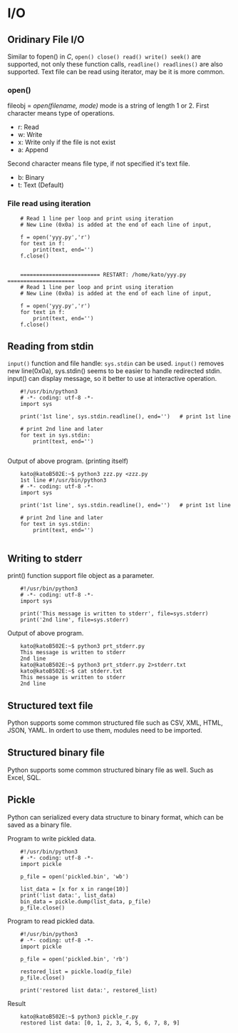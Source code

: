 # I/O

## Oridinary File I/O
Similar to fopen() in *C*, `open() close() read() write() seek()` are supported, not only these function calls, `readline() readlines()` are also supported.
Text file can be read using iterator, may be it is more common.

### open()
fileobj = *open(filename, mode)*
mode is a string of length 1 or 2. First character means type of operations.

- r: Read
- w: Write
- x: Write only if the file is not exist
- a: Append

Second character means file type, if not specified it's text file.

- b: Binary
- t: Text (Default)


### File read using iteration
```
    # Read 1 line per loop and print using iteration
    # New Line (0x0a) is added at the end of each line of input, 
    
    f = open('yyy.py','r')
    for text in f:
        print(text, end='')
    f.close()
    
    
    ========================= RESTART: /home/kato/yyy.py =====================
    # Read 1 line per loop and print using iteration
    # New Line (0x0a) is added at the end of each line of input, 
    
    f = open('yyy.py','r')
    for text in f:
        print(text, end='')
    f.close()
```

## Reading from stdin
`input()` function and file handle: `sys.stdin` can be used. `input()` removes new line(0x0a), sys.stdin() seems to be easier to handle redirected stdin. input() can display message, so it better to use at interactive operation.


```
    #!/usr/bin/python3
    # -*- coding: utf-8 -*-
    import sys
    
    print('1st line', sys.stdin.readline(), end='')   # print 1st line
    
    # print 2nd line and later
    for text in sys.stdin:
        print(text, end='')
    
```

Output of above program. (printing itself)
```
    kato@katoB502E:~$ python3 zzz.py <zzz.py
    1st line #!/usr/bin/python3
    # -*- coding: utf-8 -*-
    import sys
    
    print('1st line', sys.stdin.readline(), end='')   # print 1st line
    
    # print 2nd line and later
    for text in sys.stdin:
        print(text, end='')
    
```

## Writing to stderr
print() function support file object as a parameter.

```
    #!/usr/bin/python3
    # -*- coding: utf-8 -*-
    import sys
    
    print('This message is written to stderr', file=sys.stderr)
    print('2nd line', file=sys.stderr)
```
    
Output of above program.
```
    kato@katoB502E:~$ python3 prt_stderr.py 
    This message is written to stderr
    2nd line
    kato@katoB502E:~$ python3 prt_stderr.py 2>stderr.txt
    kato@katoB502E:~$ cat stderr.txt
    This message is written to stderr
    2nd line
```

## Structured text file

Python supports some common structured file such as CSV, XML, HTML, JSON, YAML.
In ordert to use them, modules need to be imported.

## Structured binary file

Python supports some common structured binary file as well. Such as Excel, SQL.


## Pickle

Python can serialized every data structure to binary format, which can be saved as a binary file.

Program to write pickled data.
```
    #!/usr/bin/python3
    # -*- coding: utf-8 -*-
    import pickle
    
    p_file = open('pickled.bin', 'wb')
    
    list_data = [x for x in range(10)]
    print('list data:', list_data)
    bin_data = pickle.dump(list_data, p_file)
    p_file.close()
```

Program to read pickled data.
```
    #!/usr/bin/python3
    # -*- coding: utf-8 -*-
    import pickle
    
    p_file = open('pickled.bin', 'rb')
    
    restored_list = pickle.load(p_file)
    p_file.close()
    
    print('restored list data:', restored_list)
```

Result
```
    kato@katoB502E:~$ python3 pickle_r.py 
    restored list data: [0, 1, 2, 3, 4, 5, 6, 7, 8, 9]
```
